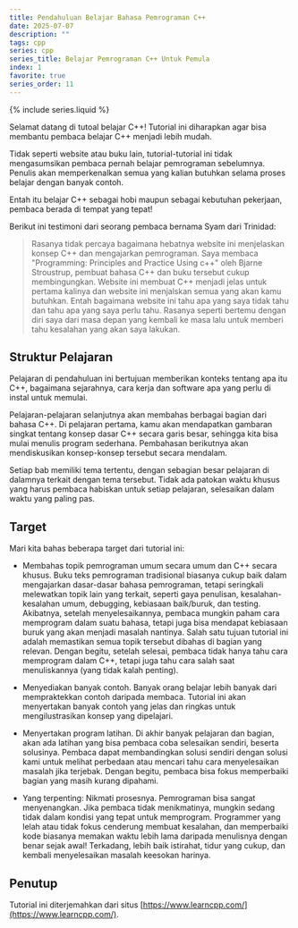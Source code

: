 ```yaml
---
title: Pendahuluan Belajar Bahasa Pemrograman C++
date: 2025-07-07
description: ""
tags: cpp
series: cpp
series_title: Belajar Pemrograman C++ Untuk Pemula
index: 1
favorite: true
series_order: 11
---
```


{% include series.liquid %}

Selamat datang di tutoal belajar C++! Tutorial ini diharapkan agar bisa membantu pembaca belajar C++ menjadi lebih mudah. 

Tidak seperti website atau buku lain, tutorial-tutorial ini tidak mengasumsikan pembaca pernah belajar pemrograman sebelumnya. Penulis akan memperkenalkan semua yang kalian butuhkan selama proses belajar dengan banyak contoh. 

Entah itu belajar C++ sebagai hobi maupun sebagai kebutuhan pekerjaan, pembaca berada di tempat yang tepat!

Berikut ini testimoni dari seorang pembaca bernama Syam dari Trinidad:

> Rasanya tidak percaya bagaimana hebatnya website ini menjelaskan konsep C++ dan mengajarkan pemrograman. Saya membaca "Programming: Principles and Practice Using c++" oleh Bjarne Stroustrup, pembuat bahasa C++ dan buku tersebut cukup membingungkan. Website ini membuat C++ menjadi jelas untuk pertama kalinya dan website ini menjalskan semua yang akan kamu butuhkan. Entah bagaimana website ini tahu apa yang saya tidak tahu dan tahu apa yang saya perlu tahu. Rasanya seperti bertemu dengan diri saya dari masa depan yang kembali ke masa lalu untuk memberi tahu kesalahan yang akan saya lakukan. 

## Struktur Pelajaran

Pelajaran di pendahuluan ini bertujuan memberikan konteks tentang apa itu C++, bagaimana sejarahnya, cara kerja dan software apa yang perlu di instal untuk memulai.

Pelajaran-pelajaran selanjutnya akan membahas berbagai bagian dari bahasa C++. Di pelajaran pertama, kamu akan mendapatkan gambaran singkat tentang konsep dasar C++ secara garis besar, sehingga kita bisa mulai menulis program sederhana. Pembahasan berikutnya akan mendiskusikan konsep-konsep tersebut secara mendalam.

Setiap bab memiliki tema tertentu, dengan sebagian besar pelajaran di dalamnya terkait dengan tema tersebut. Tidak ada patokan waktu khusus yang harus pembaca habiskan untuk setiap pelajaran, selesaikan dalam waktu yang paling pas.

## Target

Mari kita bahas beberapa target dari tutorial ini:

- Membahas topik pemrograman umum secara umum dan C++ secara khusus. Buku teks pemrograman tradisional biasanya cukup baik dalam mengajarkan dasar-dasar bahasa pemrograman, tetapi seringkali melewatkan topik lain yang terkait, seperti gaya penulisan, kesalahan-kesalahan umum, debugging, kebiasaan baik/buruk, dan testing. Akibatnya, setelah menyelesaikannya, pembaca mungkin paham cara memprogram dalam suatu bahasa, tetapi juga bisa mendapat kebiasaan buruk yang akan menjadi masalah nantinya. Salah satu tujuan tutorial ini adalah memastikan semua topik tersebut dibahas di bagian yang relevan. Dengan begitu, setelah selesai, pembaca tidak hanya tahu cara memprogram dalam C++, tetapi juga tahu cara salah saat menuliskannya (yang tidak kalah penting).

- Menyediakan banyak contoh. Banyak orang belajar lebih banyak dari mempraktekkan contoh daripada membaca. Tutorial ini akan menyertakan banyak contoh yang jelas dan ringkas untuk mengilustrasikan konsep yang dipelajari. 

- Menyertakan program latihan. Di akhir banyak pelajaran dan bagian, akan ada latihan yang bisa pembaca coba selesaikan sendiri, beserta solusinya. Pembaca dapat membandingkan solusi sendiri dengan solusi kami untuk melihat perbedaan atau mencari tahu cara menyelesaikan masalah jika terjebak. Dengan begitu, pembaca bisa fokus memperbaiki bagian yang masih kurang dipahami.

- Yang terpenting: Nikmati prosesnya. Pemrograman bisa sangat menyenangkan. Jika pembaca tidak menikmatinya, mungkin sedang tidak dalam kondisi yang tepat untuk memprogram. Programmer yang lelah atau tidak fokus cenderung membuat kesalahan, dan memperbaiki kode biasanya memakan waktu lebih lama daripada menulisnya dengan benar sejak awal! Terkadang, lebih baik istirahat, tidur yang cukup, dan kembali menyelesaikan masalah keesokan harinya.

## Penutup

Tutorial ini diterjemahkan dari situs [https://www.learncpp.com/](https://www.learncpp.com/).